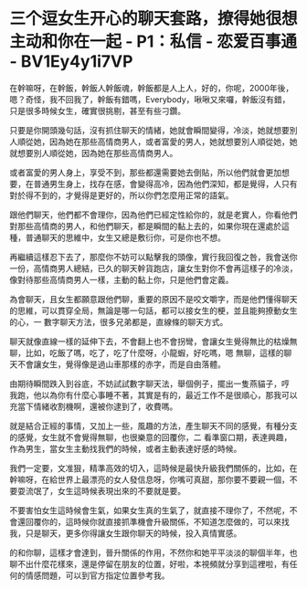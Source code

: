 # 三个逗女生开心的聊天套路，撩得她很想主动和你在一起 - P1：私信 - 恋爱百事通 - BV1Ey4y1i7VP

在幹嘛呀，在幹飯，幹飯人幹飯魂，幹飯都是人上人，好的，你呢，2000年後，嗯？奇怪，我不回我了，幹飯有錯嗎，Everybody，啾啾又來囉，幹飯沒有錯，只是很多時候女生，確實很挑剔，甚至有些刁鑽。

只要是你開頭幾句話，沒有抓住聊天的情緒，她就會瞬間變得，冷淡，她就想要別人順從她，因為她在那些高情商男人，或者富愛的男人，她就想要別人順從她，她就想要別人順從她，因為她在那些高情商男人。

或者富愛的男人身上，享受不到，那些都還需要她去倒貼，所以他們就會更加想要，在普通男生身上，找存在感，會變得高冷，因為他們深知，都是覺得，人只有對於得不到的，才覺得是更好的，所以你們怎麼用正常的語氣。

跟他們聊天，他們都不會理你，因為他們已經定性給你的，就是老實人，你看他們對那些高情商的男人，和他們聊天，都是瞬間的黏上去的，如果你現在還處於這種，普通聊天的思維中，女生又總是敷衍你，可是你也不想。

再繼續這樣忍下去了，那麼你不妨可以點擊我的頭像，實行我回復之咎，我會送你一份，高情商男人總結，已久的聊天幹貨跑店，讓女生對你不會再這樣子的冷淡，像對待那些高情商男人一樣，主動的黏上你，只是他們會定義。

為會聊天，且女生都願意跟他們聊，重要的原因不是咬文嚼字，而是他們懂得聊天的思維，可以貫穿全局，無論是哪一句話，都可以接女生的梗，並且能夠撩動女生的心，一 數字聊天方法，很多兄弟都是，直線條的聊天方式。

聊天就像直線一樣的延伸下去，不會翻上也不會拐彎，會讓女生覺得無比的枯燥無聊，比如，吃飯了嗎，吃了，吃了什麼呀，小龍蝦，好吃嗎，嗯 無聊，這樣的聊天不會讓女生，覺得像是過山車那樣的赤字，而是自由落體。

由期待瞬間跌入到谷底，不妨試試數字聊天法，舉個例子，擺出一隻燕貓子，哼 我跑，他以為你有什麼心事睡不著，其實是有的，最近工作不是很順心，那我可以充當下情緒收割機啊，還被你逮到了，收費嗎。

就是結合正經的事情，又加上一些，風趣的方法，產生聊天不同的感覺，有種分支的感覺，女生就不會覺得無聊，也很樂意的回覆你，二 看準窗口期，表達興趣，作為男生，當女生主動找我們的時候，或者主動表達好感的時候。

我們一定要，文准狠，精準高效的切入，這時候是最快升級我們關係的，比如，在幹嘛呀，在給世界上最漂亮的女人發信息呀，你嘴可真甜，那你要不要親一個，不要耍流氓了，女生這時候表現出來的不要就是要。

不要害怕女生這時候會生氣，如果女生真的生氣了，就直接不理你了，不然呢，不會還回覆你的，這時候你就直接抓準機會升級關係，不知道怎麼做的，可以來找我，只是聊天，更多你得讓女生跟你聊天的時候，投入真情實感。

的和你聊，這樣才會達到，晉升關係的作用，不然你和她平平淡淡的聊個半年，也聊不出什麼花樣來，還是停留在朋友的位置，好啦，本視頻就分享到這裡啦，有任何的情感問題，可以到官方指定位置參考我。

